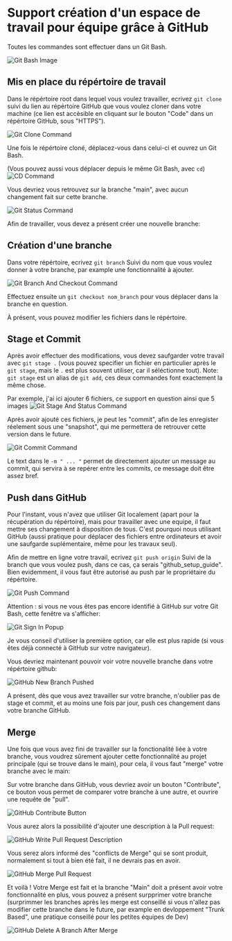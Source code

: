 # Support création d'un espace de travail pour équipe grâce à GitHub

Toutes les commandes sont effectuer dans un Git Bash.

![Git Bash Image](/github_setup_images/git_bash_highlight.png "Open Git Bash")

## Mis en place du répértoire de travail

Dans le répértoire root dans lequel vous voulez travailler, ecrivez
`git clone`
suivi du lien au répértoire GitHub que vous voulez cloner dans votre machine (ce lien est accèsible en cliquant sur le bouton "Code" dans un répértoire GitHub, sous "HTTPS").

![Git Clone Command](/github_setup_images/git_clone_command.png "Clone Remote Repository")

Une fois le répértoire cloné, déplacez-vous dans celui-ci et ouvrez un Git Bash.

(Vous pouvez aussi vous déplacer depuis le même Git Bash, avec `cd`)
![CD Command](/github_setup_images/get_to_cloned_repository.png "Get To Cloned Repository")

Vous devriez vous retrouvez sur la branche "main", avec aucun changement fait sur cette branche.

![Git Status Command](/github_setup_images/git_status_command.png "Get Repository Status")

Afin de travailler, vous devez a présent créer une nouvelle branche:

## Création d'une branche

Dans votre répértoire, ecrivez
`git branch`
Suivi du nom que vous voulez donner à votre branche, par example une fonctionnalité à ajouter.

![Git Branch And Checkout Command](/github_setup_images/git_branch_and_checkout_command.png "Create And Move To Branch")

Effectuez ensuite un `git checkout nom_branch` pour vous déplacer dans la branche en question.

À présent, vous pouvez modifier les fichiers dans le répértoire.

## Stage et Commit

Après avoir effectuer des modifications, vous devez saufgarder votre travail avec `git stage .` (vous pouvez specifier un fichier en particulier après le `git stage`, mais le `.` est plus souvent utiliser, car il séléctionne tout).
Note: `git stage` est un alias de `git add`, ces deux commandes font exactement la même chose.

Par exemple, j'ai ici ajouter 6 fichiers, ce support en question ainsi que 5 images
![Git Stage And Status Command](/github_setup_images/git_stage_and_status_command.png "Stage Changes And Display Branch Status")

Après avoir ajouté ces fichiers, je peut les "commit", afin de les enregister réelement sous une "snapshot", qui me permettera de retrouver cette version dans le future.

![Git Commit Command](/github_setup_images/git_commit_command.png "Commit Stages Changes")

Le text dans le `-m " ... "` permet de directement ajouter un message au commit, qui servira à se repérer entre les commits, ce message doit être assez bref.

## Push dans GitHub

Pour l'instant, vous n'avez que utiliser Git localement (apart pour la récupération du répértoire), mais pour travailler avec une equipe, il faut mettre ses changement à disposition de tous.
C'est pourquoi nous utilisant GitHub (aussi pratique pour déplacer des fichiers entre ordinateurs et avoir une saufgarde suplémentaire, même pour les travaux seul).

Afin de mettre en ligne votre travail, ecrivez
`git push origin`
Suivi de la branch que vous voulez push, dans ce cas, ça serais "github_setup_guide".
Bien evidemment, il vous faut être autorisé au push par le propriétaire du répértoire.

![Git Push Command](/github_setup_images/git_push_command.png "Push To Repository")

Attention : si vous ne vous êtes pas encore identifié à GitHub sur votre Git Bash, cette fenêtre va s'afficher:

![Git Sign In Popup](/github_setup_images/gitbuh_sign_in_popup.png "Sign In GitHub")

Je vous conseil d'utiliser la première option, car elle est plus rapide (si vous êtes déjà connecté à GitHub sur votre navigateur).

Vous devriez maintenant pouvoir voir votre nouvelle branche dans votre répértoire github:

![GitHub New Branch Pushed](/github_setup_images/github_new_branch_pushed.png "Successful Push In GitHub")

A présent, dès que vous avez travailler sur votre branche, n'oublier pas de stage et commit, et au moins une fois par jour, push ces changement dans votre branche GitHub.

## Merge

Une fois que vous avez fini de travailler sur la fonctionalité liée à votre branche, vous voudrez sûrement ajouter cette fonctionnalité au projet principale (qui se trouve dans le main), pour cela, il vous faut "merge" votre branche avec le main:

Sur votre branche dans GitHub, vous devriez avoir un bouton "Contribute", ce bouton vous permet de comparer votre branche à une autre, et ouvrire une requête de "pull".

![GitHub Contribute Button](/github_setup_images/github_compare_and_pull_request.png "Compare Or Open Pull Request")

Vous aurez alors la possibilité d'ajouter une description à la Pull request:

![GitHub Write Pull Request Description](/github_setup_images/github_write_pull_request_desription.png "Add A Description To Your Pull Request")

Vous serez alors informé des "conflicts de Merge" qui se sont produit, normalement si tout à bien été fait, il ne devrais pas en avoir.


![GitHub Merge Pull Request](/github_setup_images/github_merge_pull_request.png "Merge A GitHub Branch To Another")

Et voilà ! Votre Merge est fait et la branche "Main" doit a présent avoir votre fonctionnalité en plus, vous pouvez a présent surpprimer votre branche (surprimmer les branches après les merge est conseillé si vous n'allez pas modifier cette branche dans le future, par example en devloppement "Trunk Based", une pratique conseillé pour les petites équipes de Dev)

![GitHub Delete A Branch After Merge](/github_setup_images/github_delete_branch_after_merge.png "Delete A Branch After Merging It")


